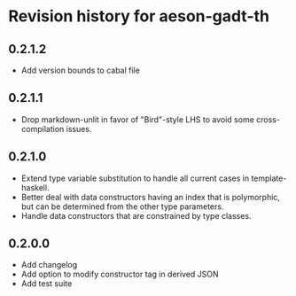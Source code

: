# Revision history for aeson-gadt-th

## 0.2.1.2

* Add version bounds to cabal file

## 0.2.1.1

* Drop markdown-unlit in favor of "Bird"-style LHS to avoid some cross-compilation issues.

## 0.2.1.0

* Extend type variable substitution to handle all current cases in template-haskell.
* Better deal with data constructors having an index that is polymorphic, but can be determined from the other type parameters.
* Handle data constructors that are constrained by type classes.

## 0.2.0.0

* Add changelog
* Add option to modify constructor tag in derived JSON
* Add test suite
